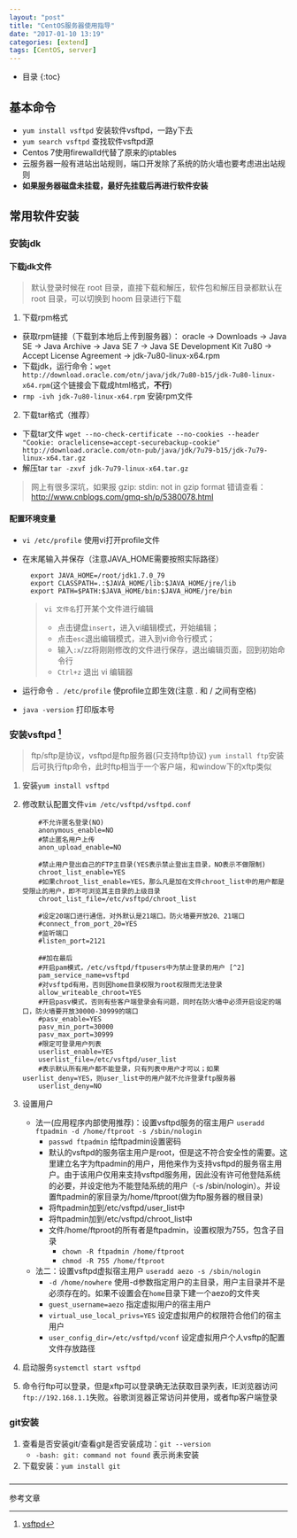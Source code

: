 ```yaml
---
layout: "post"
title: "CentOS服务器使用指导"
date: "2017-01-10 13:19"
categories: [extend]
tags: [CentOS, server]
---
```


* 目录
{:toc}

## 基本命令

- `yum install vsftpd` 安装软件vsftpd，一路y下去
- `yum search vsftpd` 查找软件vsftpd源
- Centos 7使用firewalld代替了原来的iptables
- 云服务器一般有进站出站规则，端口开发除了系统的防火墙也要考虑进出站规则
- **如果服务器磁盘未挂载，最好先挂载后再进行软件安装**

## 常用软件安装

### 安装jdk

#### 下载jdk文件

> 默认登录时候在 root 目录，直接下载和解压，软件包和解压目录都默认在 root 目录，可以切换到 hoom 目录进行下载

1. 下载rpm格式
  - 获取rpm链接（下载到本地后上传到服务器）： oracle -> Downloads -> Java SE -> Java Archive -> Java SE 7 -> Java SE Development Kit 7u80 -> Accept License Agreement -> jdk-7u80-linux-x64.rpm
  - 下载jdk，运行命令：`wget http://download.oracle.com/otn/java/jdk/7u80-b15/jdk-7u80-linux-x64.rpm`(这个链接会下载成html格式，**不行**)
  - `rmp -ivh jdk-7u80-linux-x64.rpm` 安装rpm文件
2. 下载tar格式（推荐）
  - 下载tar文件 `wget --no-check-certificate --no-cookies --header "Cookie: oraclelicense=accept-securebackup-cookie" http://download.oracle.com/otn-pub/java/jdk/7u79-b15/jdk-7u79-linux-x64.tar.gz`
  - 解压tar `tar -zxvf jdk-7u79-linux-x64.tar.gz`
  > 网上有很多深坑，如果报 gzip: stdin: not in gzip format 错请查看：http://www.cnblogs.com/gmq-sh/p/5380078.html

#### 配置环境变量
- `vi /etc/profile` 使用vi打开profile文件
- 在末尾输入并保存（注意JAVA_HOME需要按照实际路径）
  ```linux
    export JAVA_HOME=/root/jdk1.7.0_79
    export CLASSPATH=.:$JAVA_HOME/lib:$JAVA_HOME/jre/lib
    export PATH=$PATH:$JAVA_HOME/bin:$JAVA_HOME/jre/bin
  ```
  > `vi 文件名`打开某个文件进行编辑
  > - 点击键盘`insert`，进入vi编辑模式，开始编辑；
  > - 点击`esc`退出编辑模式，进入到vi命令行模式；
  > - 输入`:x`/`ZZ`将刚刚修改的文件进行保存，退出编辑页面，回到初始命令行
  > - `Ctrl+z` 退出 vi 编辑器

- 运行命令 `. /etc/profile` 使profile立即生效(注意 . 和 / 之间有空格)
- `java -version` 打印版本号

### 安装vsftpd [^1]

> ftp/sftp是协议，vsftpd是ftp服务器(只支持ftp协议)
> `yum install ftp`安装后可执行ftp命令，此时ftp相当于一个客户端，和window下的xftp类似

1. 安装`yum install vsftpd`
2. 修改默认配置文件`vim /etc/vsftpd/vsftpd.conf`

    ```
        #不允许匿名登录(NO)
        anonymous_enable=NO
        #禁止匿名用户上传
        anon_upload_enable=NO

        #禁止用户登出自己的FTP主目录(YES表示禁止登出主目录，NO表示不做限制)
        chroot_list_enable=YES
        #如果chroot_list_enable=YES，那么凡是加在文件chroot_list中的用户都是受限止的用户，即不可浏览其主目录的上级目录
        chroot_list_file=/etc/vsftpd/chroot_list

        #设定20端口进行通信，对外默认是21端口。防火墙要开放20、21端口
        #connect_from_port_20=YES
        #监听端口
        #listen_port=2121

        ##加在最后
        #开启pam模式，/etc/vsftpd/ftpusers中为禁止登录的用户 [^2]
        pam_service_name=vsftpd
        #对vsftpd有用，否则因home目录权限为root权限而无法登录
        allow_writeable_chroot=YES
        #开启pasv模式，否则有些客户端登录会有问题，同时在防火墙中必须开启设定的端口，防火墙要开放30000-30999的端口
        #pasv_enable=YES
        pasv_min_port=30000
        pasv_max_port=30999
        #限定可登录用户列表
        userlist_enable=YES
        userlist_file=/etc/vsftpd/user_list
        #表示默认所有用户都不能登录，只有列表中用户才可以；如果userlist_deny=YES，则user_list中的用户就不允许登录ftp服务器
        userlist_deny=NO

    ```

3. 设置用户
    - 法一(应用程序内部使用推荐)：设置vsftpd服务的宿主用户 `useradd ftpadmin -d /home/ftproot -s /sbin/nologin`
        - `passwd ftpadmin` 给ftpadmin设置密码
        - 默认的vsftpd的服务宿主用户是root，但是这不符合安全性的需要。这里建立名字为ftpadmin的用户，用他来作为支持vsftpd的服务宿主用户。由于该用户仅用来支持vsftpd服务用，因此没有许可他登陆系统的必要，并设定他为不能登陆系统的用户（-s /sbin/nologin）。并设置ftpadmin的家目录为/home/ftproot(做为ftp服务器的根目录)
        - 将ftpadmin加到/etc/vsftpd/user_list中
        - 将ftpadmin加到/etc/vsftpd/chroot_list中
        - 文件/home/ftproot的所有者是ftpadmin，设置权限为755，包含子目录
            - `chown -R ftpadmin /home/ftproot`
            - `chmod -R 755 /home/ftproot`
    - 法二：设置vsftpd虚拟宿主用户 `useradd aezo -s /sbin/nologin`
        - `-d /home/nowhere` 使用-d参数指定用户的主目录，用户主目录并不是必须存在的。如果不设置会在`home`目录下建一个aezo的文件夹
        - `guest_username=aezo` 指定虚拟用户的宿主用户
        - `virtual_use_local_privs=YES` 设定虚拟用户的权限符合他们的宿主用户
        - `user_config_dir=/etc/vsftpd/vconf` 设定虚拟用户个人vsftp的配置文件存放路径
4. 启动服务`systemctl start vsftpd`
5. 命令行ftp可以登录，但是xftp可以登录确无法获取目录列表，IE浏览器访问`ftp://192.168.1.1`失败。谷歌浏览器正常访问并使用，或者ftp客户端登录


### git安装

1. 查看是否安装git/查看git是否安装成功：`git --version`
    - `-bash: git: command not found` 表示尚未安装
2. 下载安装：`yum install git`

###




---

参考文章

[^1]: [vsftpd](http://www.cnblogs.com/hhuai/archive/2011/02/12/1952647.html)
[^2]: [ftp 530 Permission denied](http://www.cnblogs.com/GaZeon/p/5393853.html)
